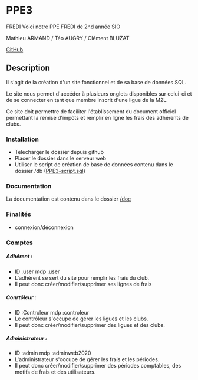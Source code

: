 # PPE3
FREDI
Voici notre PPE FREDI de 2nd année SIO

Mathieu ARMAND / Téo AUGRY / Clément BLUZAT

[GitHub](https://github.com/MathieuARMD/PPE3.git)

## Description
Il s'agit de la création d'un site fonctionnel et de sa base de données SQL.
 
Le site nous permet d'accéder à plusieurs onglets disponibles sur celui-ci et de se connecter en tant que membre inscrit d'une ligue de la M2L. 

Ce site doit permettre de faciliter l'établissement du document officiel permettant la remise d'impôts et remplir en ligne les frais des adhérents de clubs.


### Installation
 * Telecharger le dossier depuis github 
 * Placer le dossier dans le serveur web
 * Utiliser le script de création de base de données contenu dans le dossier /db ([PPE3-script.sql](./db/PPE3-script.sql))

### Documentation
La documentation est contenu dans le dossier [/doc](./doc)

### Finalités
* connexion/déconnexion


### Comptes

##### Adhérent : 
* ID :user  mdp :user 
* L'adhérent se sert du site pour remplir les frais du club.
* Il peut donc créer/modifier/supprimer ses lignes de frais

##### Conrtôleur :
* ID :Controleur   mdp :controleur 
* Le contrôleur s'occupe de gérer les ligues et les clubs.
* Il peut donc créer/modifier/supprimer des ligues et des clubs.

##### Administrateur :
* ID :admin   mdp :adminweb2020
* L'administrateur s'occupe de gérer les frais et les périodes.
* Il peut donc créer/modifier/supprimer des périodes comptables, des motifs de frais et des utilisateurs.
